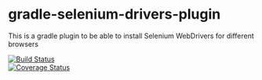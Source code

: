 # gradle-selenium-drivers-plugin
This is a gradle plugin to be able to install Selenium WebDrivers for different browsers    
     
[![Build Status](https://travis-ci.org/zhurlik/gradle-selenium-drivers-plugin.svg?branch=master)](https://travis-ci.org/zhurlik/gradle-selenium-drivers-plugin)    
[![Coverage Status](https://coveralls.io/repos/zhurlik/gradle-selenium-drivers-plugin/badge.png)](https://coveralls.io/r/zhurlik/gradle-selenium-drivers-plugin)    